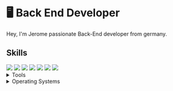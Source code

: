 # 🖥 Back End Developer

Hey, I'm Jerome passionate Back-End developer from germany.

## Skills
<img src="https://img.shields.io/badge/Java-BF6101" /> 
<img src="https://img.shields.io/badge/Kotlin-FDA120" /> 
<img src="https://img.shields.io/badge/HTML5-ff7851" /> 
<img src="https://img.shields.io/badge/CSS3-44b2fb" /> 
<img src="https://img.shields.io/badge/SCSS -FF0000" /> 
<img src="https://img.shields.io/badge/Bootstrap -563d7c" />
<img src="https://img.shields.io/badge/JavaScript -ffc742" />

<br>
<details>
    <summary>Tools</summary>
    <ul>	
	<li>Visual Studio Code</li>
	<li>Visual Studio IDE</li>
	<li>IntelliJ IDEA</li>
	<li>CLion</li>
 	<li>PyCharm</li>
  	<li>Android Studio</li>
    	<li>Eclipse</li>
    </ul>
</details>

<details>
    <summary>Operating Systems</summary>
    <ul>
	<li>Windows</li>
    	<li>Windows Server</li>
    	<li>Debian</li>
    	<li>Ubuntu</li>
    	<li>Kali Linux</li>
    	<li>Tails</li>
    </ul>
</details>
